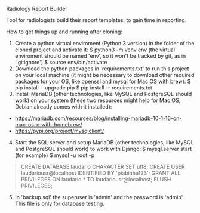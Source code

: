 Radiology Report Builder

Tool for radiologists build their report templates, to gain time in reporting.

How to get things up and running after cloning:

1. Create a python virtual enviroment (Python 3 version) in the folder of the cloned project and activate it:
  $ python3 -m venv env (the virtual enviroment should be named 'env', so it won't be tracked by git, as in '.gitignore')
  $ source env/bin/activate
2. Download the python packages in 'requirements.txt' to run this project on your local machine (it might be necessary to download other required packages for your OS, like openssl and mysql for Mac OS with brew):
  $ pip install --upgrade pip
  $ pip install -r requirements.txt
3. Install MariaDB (other technologies, like MySQL and PostgreSQL should work) on your system (these two resources might help for Mac OS, Debian already comes with it installed):
 - https://mariadb.com/resources/blog/installing-mariadb-10-1-16-on-mac-os-x-with-homebrew/
 - https://pypi.org/project/mysqlclient/
4. Start the SQL server and setup MariaDB (other technologies, like MySQL and PostgreSQL should work) to work with Django:
  $ mysql.server start (for example)
  $ mysql -u root -p
  > CREATE DATABASE laudario CHARACTER SET utf8;
  > CREATE USER laudariousr@localhost IDENTIFIED BY 'piabinha123';
  > GRANT ALL PRIVILEGES ON laudario.* TO laudariousr@localhost;
  > FLUSH PRIVILEGES;
5. In 'backup.sql' the superuser is 'admin' and the password is 'admin'. This file is only for database testing.
